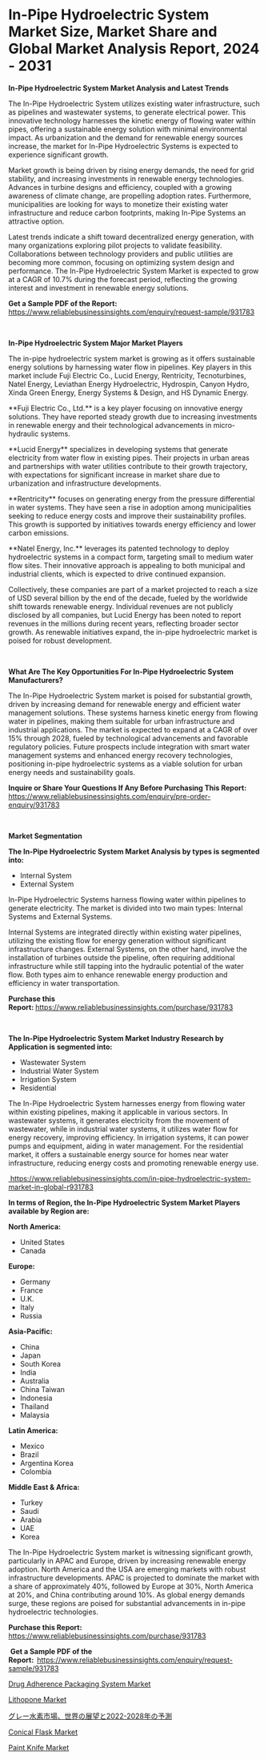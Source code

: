<p><h1>In-Pipe Hydroelectric System Market Size, Market Share and Global Market Analysis Report, 2024 - 2031</h1></p><p><strong>In-Pipe Hydroelectric System Market Analysis and Latest Trends</strong></p>
<p><p>The In-Pipe Hydroelectric System utilizes existing water infrastructure, such as pipelines and wastewater systems, to generate electrical power. This innovative technology harnesses the kinetic energy of flowing water within pipes, offering a sustainable energy solution with minimal environmental impact. As urbanization and the demand for renewable energy sources increase, the market for In-Pipe Hydroelectric Systems is expected to experience significant growth.</p><p>Market growth is being driven by rising energy demands, the need for grid stability, and increasing investments in renewable energy technologies. Advances in turbine designs and efficiency, coupled with a growing awareness of climate change, are propelling adoption rates. Furthermore, municipalities are looking for ways to monetize their existing water infrastructure and reduce carbon footprints, making In-Pipe Systems an attractive option.</p><p>Latest trends indicate a shift toward decentralized energy generation, with many organizations exploring pilot projects to validate feasibility. Collaborations between technology providers and public utilities are becoming more common, focusing on optimizing system design and performance. The In-Pipe Hydroelectric System Market is expected to grow at a CAGR of 10.7% during the forecast period, reflecting the growing interest and investment in renewable energy solutions.</p></p>
<p><strong>Get a Sample PDF of the Report:&nbsp;</strong> <a href="https://www.reliablebusinessinsights.com/enquiry/request-sample/931783">https://www.reliablebusinessinsights.com/enquiry/request-sample/931783</a></p>
<p>&nbsp;</p>
<p><strong>In-Pipe Hydroelectric System Major Market Players</strong></p>
<p><p>The in-pipe hydroelectric system market is growing as it offers sustainable energy solutions by harnessing water flow in pipelines. Key players in this market include Fuji Electric Co., Lucid Energy, Rentricity, Tecnoturbines, Natel Energy, Leviathan Energy Hydroelectric, Hydrospin, Canyon Hydro, Xinda Green Energy, Energy Systems & Design, and HS Dynamic Energy.</p><p>**Fuji Electric Co., Ltd.** is a key player focusing on innovative energy solutions. They have reported steady growth due to increasing investments in renewable energy and their technological advancements in micro-hydraulic systems. </p><p>**Lucid Energy** specializes in developing systems that generate electricity from water flow in existing pipes. Their projects in urban areas and partnerships with water utilities contribute to their growth trajectory, with expectations for significant increase in market share due to urbanization and infrastructure developments.</p><p>**Rentricity** focuses on generating energy from the pressure differential in water systems. They have seen a rise in adoption among municipalities seeking to reduce energy costs and improve their sustainability profiles. This growth is supported by initiatives towards energy efficiency and lower carbon emissions.</p><p>**Natel Energy, Inc.** leverages its patented technology to deploy hydroelectric systems in a compact form, targeting small to medium water flow sites. Their innovative approach is appealing to both municipal and industrial clients, which is expected to drive continued expansion.</p><p>Collectively, these companies are part of a market projected to reach a size of USD several billion by the end of the decade, fueled by the worldwide shift towards renewable energy. Individual revenues are not publicly disclosed by all companies, but Lucid Energy has been noted to report revenues in the millions during recent years, reflecting broader sector growth. As renewable initiatives expand, the in-pipe hydroelectric market is poised for robust development.</p></p>
<p>&nbsp;</p>
<p><strong>What Are The Key Opportunities For In-Pipe Hydroelectric System Manufacturers?</strong></p>
<p><p>The In-Pipe Hydroelectric System market is poised for substantial growth, driven by increasing demand for renewable energy and efficient water management solutions. These systems harness kinetic energy from flowing water in pipelines, making them suitable for urban infrastructure and industrial applications. The market is expected to expand at a CAGR of over 15% through 2028, fueled by technological advancements and favorable regulatory policies. Future prospects include integration with smart water management systems and enhanced energy recovery technologies, positioning in-pipe hydroelectric systems as a viable solution for urban energy needs and sustainability goals.</p></p>
<p><strong>Inquire or Share Your Questions If Any Before Purchasing This Report:</strong> <a href="https://www.reliablebusinessinsights.com/enquiry/pre-order-enquiry/931783">https://www.reliablebusinessinsights.com/enquiry/pre-order-enquiry/931783</a></p>
<p>&nbsp;</p>
<p><strong>Market Segmentation</strong></p>
<p><strong>The In-Pipe Hydroelectric System Market Analysis by types is segmented into:</strong></p>
<p><ul><li>Internal System</li><li>External System</li></ul></p>
<p><p>In-Pipe Hydroelectric Systems harness flowing water within pipelines to generate electricity. The market is divided into two main types: Internal Systems and External Systems. </p><p>Internal Systems are integrated directly within existing water pipelines, utilizing the existing flow for energy generation without significant infrastructure changes. External Systems, on the other hand, involve the installation of turbines outside the pipeline, often requiring additional infrastructure while still tapping into the hydraulic potential of the water flow. Both types aim to enhance renewable energy production and efficiency in water transportation.</p></p>
<p><strong>Purchase this Report:&nbsp;</strong><a href="https://www.reliablebusinessinsights.com/purchase/931783">https://www.reliablebusinessinsights.com/purchase/931783</a></p>
<p>&nbsp;</p>
<p><strong>The In-Pipe Hydroelectric System Market Industry Research by Application is segmented into:</strong></p>
<p><ul><li>Wastewater System</li><li>Industrial Water System</li><li>Irrigation System</li><li>Residential</li></ul></p>
<p><p>The In-Pipe Hydroelectric System harnesses energy from flowing water within existing pipelines, making it applicable in various sectors. In wastewater systems, it generates electricity from the movement of wastewater, while in industrial water systems, it utilizes water flow for energy recovery, improving efficiency. In irrigation systems, it can power pumps and equipment, aiding in water management. For the residential market, it offers a sustainable energy source for homes near water infrastructure, reducing energy costs and promoting renewable energy use.</p></p>
<p><a href="https://www.reliablebusinessinsights.com/in-pipe-hydroelectric-system-market-in-global-r931783">&nbsp;https://www.reliablebusinessinsights.com/in-pipe-hydroelectric-system-market-in-global-r931783</a></p>
<p><strong>In terms of Region, the In-Pipe Hydroelectric System Market Players available by Region are:</strong></p>
<p>
    <p> <strong> North America: </strong>
        <ul>
            <li>United States</li>
            <li>Canada</li>
        </ul>
        </p> 
    <p> <strong> Europe: </strong>
        <ul>
            <li>Germany</li>
            <li>France</li>
            <li>U.K.</li>
            <li>Italy</li>
            <li>Russia</li>
        </ul>
        </p> 
    <p> <strong> Asia-Pacific: </strong>
        <ul>
            <li>China</li>
            <li>Japan</li>
            <li>South Korea</li>
            <li>India</li>
            <li>Australia</li>
            <li>China Taiwan</li>
            <li>Indonesia</li>
            <li>Thailand</li>
            <li>Malaysia</li>
        </ul>
        </p> 
    <p> <strong> Latin America: </strong>
        <ul>
            <li>Mexico</li>
            <li>Brazil</li>
            <li>Argentina Korea</li>
            <li>Colombia</li>
        </ul>
        </p> 
    <p> <strong> Middle East & Africa: </strong>
        <ul>
            <li>Turkey</li>
            <li>Saudi</li>
            <li>Arabia</li>
            <li>UAE</li>
            <li>Korea</li>
        </ul>
    </p>
    </p>
<p><p>The In-Pipe Hydroelectric System market is witnessing significant growth, particularly in APAC and Europe, driven by increasing renewable energy adoption. North America and the USA are emerging markets with robust infrastructure developments. APAC is projected to dominate the market with a share of approximately 40%, followed by Europe at 30%, North America at 20%, and China contributing around 10%. As global energy demands surge, these regions are poised for substantial advancements in in-pipe hydroelectric technologies.</p></p>
<p><strong>Purchase this Report: </strong><a href="https://www.reliablebusinessinsights.com/purchase/931783">https://www.reliablebusinessinsights.com/purchase/931783</a></p>
<p>&nbsp;<strong>Get a Sample PDF of the Report:&nbsp;&nbsp;</strong><a href="https://www.reliablebusinessinsights.com/enquiry/request-sample/931783">https://www.reliablebusinessinsights.com/enquiry/request-sample/931783</a></p>
<p><strong></strong></p>
<p><p><a href="https://github.com/GenaGaines34/Market-Research-Report-List-1/blob/main/drug-adherence-packaging-system-market.md">Drug Adherence Packaging System Market</a></p><p><a href="https://issuu.com/reportprime-2/docs/lithopone-market-size-2030.pptx_1e56e56f7d74d8">Lithopone Market</a></p><p><a href="https://medium.com/@royfoote921/gray-hydrogen-market-global-outlook-and-forecast-2022-2028-market-%E3%81%AF-%E3%82%B3%E3%82%B9%E3%83%88%E7%AE%A1%E7%90%86%E3%81%A8%E5%8A%B9%E7%8E%87%E5%90%91%E4%B8%8A%E3%82%92%E5%84%AA%E5%85%88%E3%81%97%E3%81%BE%E3%81%99-e1f073668d18">グレー水素市場、世界の展望と2022-2028年の予測</a></p><p><a href="https://medium.com/@jordymiller13/in-the-conical-flask-market-the-main-focus-is-on-keeping-costs-low-and-getting-the-most-out-of-80b7c7a619b1">Conical Flask Market</a></p><p><a href="https://www.linkedin.com/pulse/global-paint-knife-market-share-growth-opportunities-qpvee?trackingId=RGYAHt2%2FR0Gx70qOFm%2FH%2Fw%3D%3D">Paint Knife Market</a></p></p>